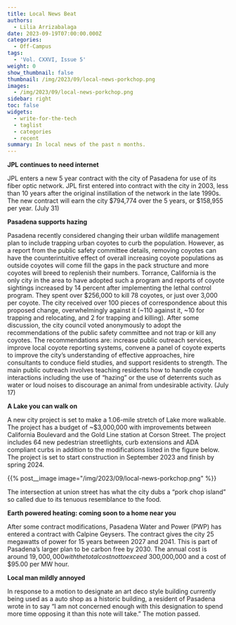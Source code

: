 ```yaml
---
title: Local News Beat
authors:
  - Lilia Arrizabalaga
date: 2023-09-19T07:00:00.000Z
categories:
  - Off-Campus
tags:
  - 'Vol. CXXVI, Issue 5'
weight: 0
show_thumbnail: false
thumbnail: /img/2023/09/local-news-porkchop.png
images:
  - /img/2023/09/local-news-porkchop.png
sidebar: right
toc: false
widgets:
  - write-for-the-tech
  - taglist
  - categories
  - recent
summary: In local news of the past n months.
---
```


**JPL continues to need internet**

JPL enters a new 5 year contract with the city of Pasadena for use of its fiber optic network. JPL first entered into contract with the city in 2003, less than 10 years after the original instillation of the network in the late 1990s. The new contract will earn the city $794,774 over the 5 years, or $158,955 per year. (July 31)

**Pasadena supports hazing**

Pasadena recently considered changing their urban wildlife management plan to include trapping urban coyotes to curb the population. However, as a report from the public safety committee details, removing coyotes can have the counterintuitive effect of overall increasing coyote populations as outside coyotes will come fill the gaps in the pack structure and more coyotes will breed to replenish their numbers. Torrance, California is the only city in the area to have adopted such a program and reports of coyote sightings increased by 14 percent after implementing the lethal control program. They spent over $256,000 to kill 78 coyotes, or just over 3,000 per coyote. The city received over 100 pieces of correspondence about this proposed change, overwhelmingly against it (~110 against it, ~10 for trapping and relocating, and 2 for trapping and killing). After some discussion, the city council voted anonymously to adopt the recommendations of the public safety committee and not trap or kill any coyotes. The recommendations are: increase public outreach services, improve local coyote reporting systems, convene a panel of coyote experts to improve the city’s understanding of effective approaches, hire consultants to conduce field studies, and support residents to strength. The main public outreach involves teaching residents how to handle coyote interactions including the use of “hazing” or the use of deterrents such as water or loud noises to discourage an animal from undesirable activity. (July 17)

**A Lake you can walk on**

A new city project is set to make a 1.06-mile stretch of Lake more walkable. The project has a budget of ~$3,000,000 with improvements between California Boulevard and the Gold Line station at Corson Street. The project includes 64 new pedestrian streetlights, curb extensions and ADA compliant curbs in addition to the modifications listed in the figure below. The project is set to start construction in September 2023 and finish by spring 2024.

{{% post__image image="/img/2023/09/local-news-porkchop.png" %}}

The intersection at union street has what the city dubs a “pork chop island” so called due to its tenuous resemblance to the food.

**Earth powered heating: coming soon to a home near you**

After some contract modifications, Pasadena Water and Power (PWP) has entered a contract with Calpine Geysers. The contract gives the city 25 megawatts of power for 15 years between 2027 and 2041. This is part of Pasadena’s larger plan to be carbon free by 2030. The annual cost is around $19,000,000 with the total cost not to exceed ~$300,000,000 and a cost of $95.00 per MW hour.

**Local man mildly annoyed**

In response to a motion to designate an art deco style building currently being used as a auto shop as a historic building, a resident of Pasadena wrote in to say “I am not concerned enough with this designation to spend more time opposing it than this note will take.” The motion passed.
